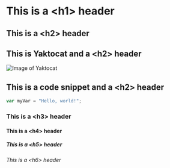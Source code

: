 # This is a \<h1> header
## This is a \<h2> header
## This is Yaktocat and a \<h2> header
![Image of Yaktocat](https://octodex.github.com/images/yaktocat.png)
## This is a code snippet and a \<h2> header
``` javascript
var myVar = "Hello, world!";
```
### This is a \<h3> header
#### This is a \<h4> header
##### This is a \<h5> header
###### This is a \<h6> header
